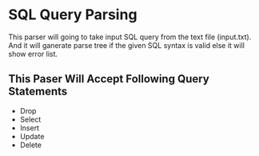 # SQL Query Parsing 

This parser will going to take input SQL query from the text file (input.txt).
And it will ganerate parse tree if the given SQL syntax is valid else it will 
show error list.

## This Paser Will Accept Following Query Statements

- Drop
- Select
- Insert
- Update
- Delete


